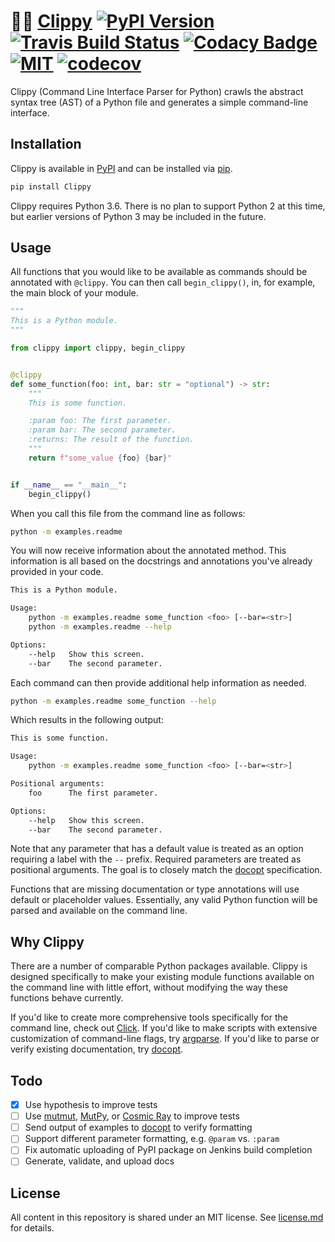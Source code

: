 # 👀📎 [Clippy](https://github.com/gowithfloat/clippy) [![PyPI Version](https://img.shields.io/pypi/v/Clippy)](https://pypi.org/project/Clippy) [![Travis Build Status](https://travis-ci.org/gowithfloat/clippy.svg?branch=master)](https://travis-ci.org/gowithfloat/clippy) [![Codacy Badge](https://api.codacy.com/project/badge/Grade/9f4ce3b0da144092b22c67ed96eb0692)](https://www.codacy.com/gh/gowithfloat/clippy) [![MIT](https://img.shields.io/pypi/l/Clippy)](https://github.com/gowithfloat/clippy/blob/master/license.md) [![codecov](https://codecov.io/gh/gowithfloat/clippy/branch/master/graph/badge.svg)](https://codecov.io/gh/gowithfloat/clippy)

Clippy (Command Line Interface Parser for Python) crawls the abstract syntax tree (AST) of a Python file and generates a simple command-line interface.

## Installation

Clippy is available in [PyPI](https://pypi.org/project/Clippy/) and can be installed via [pip](https://pip.pypa.io/en/stable/installing/).

```bash
pip install Clippy
```

Clippy requires Python 3.6. There is no plan to support Python 2 at this time, but earlier versions of Python 3 may be included in the future.

## Usage

All functions that you would like to be available as commands should be annotated with `@clippy`. You can then call `begin_clippy()`, in, for example, the main block of your module.

```python
"""
This is a Python module.
"""

from clippy import clippy, begin_clippy


@clippy
def some_function(foo: int, bar: str = "optional") -> str:
    """
    This is some function.

    :param foo: The first parameter.
    :param bar: The second parameter.
    :returns: The result of the function.
    """
    return f"some_value {foo} {bar}"


if __name__ == "__main__":
    begin_clippy()
```

When you call this file from the command line as follows:

```bash
python -m examples.readme
```

You will now receive information about the annotated method. This information is all based on the docstrings and annotations you've already provided in your code.

```bash
This is a Python module.

Usage:
	python -m examples.readme some_function <foo> [--bar=<str>] 
	python -m examples.readme --help

Options:
	--help   Show this screen.
	--bar    The second parameter.
```

Each command can then provide additional help information as needed.

```bash
python -m examples.readme some_function --help
```

Which results in the following output:

```bash
This is some function.

Usage:
	python -m examples.readme some_function <foo> [--bar=<str>] 

Positional arguments:
	foo      The first parameter.

Options:
	--help   Show this screen.
	--bar    The second parameter.
```

Note that any parameter that has a default value is treated as an option requiring a label with the `--` prefix. Required parameters are treated as positional arguments. The goal is to closely match the [docopt](http://docopt.org/) specification.

Functions that are missing documentation or type annotations will use default or placeholder values. Essentially, any valid Python function will be parsed and available on the command line.

## Why Clippy

There are a number of comparable Python packages available. Clippy is designed specifically to make your existing module functions available on the command line with little effort, without modifying the way these functions behave currently.

If you'd like to create more comprehensive tools specifically for the command line, check out [Click](https://click.palletsprojects.com/en/7.x/). If you'd like to make scripts with extensive customization of command-line flags, try [argparse](https://docs.python.org/3/library/argparse.html). If you'd like to parse or verify existing documentation, try [docopt](https://github.com/docopt/docopt).

## Todo

-   [x] Use hypothesis to improve tests
-   [ ] Use [mutmut](https://pypi.org/project/mutmut/), [MutPy](https://pypi.org/project/MutPy/), or [Cosmic Ray](https://github.com/sixty-north/cosmic-ray) to improve tests
-   [ ] Send output of examples to [docopt](http://docopt.org/) to verify formatting
-   [ ] Support different parameter formatting, e.g. `@param` vs. `:param` 
-   [ ] Fix automatic uploading of PyPI package on Jenkins build completion
-   [ ] Generate, validate, and upload docs

## License

All content in this repository is shared under an MIT license. See [license.md](https://github.com/gowithfloat/clippy/blob/master/license.md) for details.
